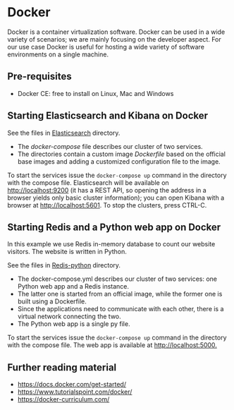 # Docker

Docker is a container virtualization software. Docker can be used in a wide variety of scenarios; we are mainly focusing on the developer aspect. For our use case Docker is useful for hosting a wide variety of software environments on a single machine.

## Pre-requisites

* Docker CE: free to install on Linux, Mac and Windows

## Starting Elasticsearch and Kibana on Docker

See the files in [Elasticsearch](./Elasticsearch) directory.

* The _docker-compose_ file describes our cluster of two services.
* The directories contain a custom image _Dockerfile_ based on the official base images and adding a customized configuration file to the image.

To start the services issue the `docker-compose up` command in the directory with the compose file. Elasticsearch will be available on <http://localhost:9200> (it has a REST API, so opening the address in a browser yields only basic cluster information); you can open Kibana with a browser at <http://localhost:5601>. To stop the clusters, press CTRL-C.

## Starting Redis and a Python web app on Docker

In this example we use Redis in-memory database to count our website visitors. The website is written in Python.

See the files in [Redis-python](./Redis-python) directory.

* The docker-compose.yml describes our cluster of two services: one Python web app and a Redis instance.
* The latter one is started from an official image, while the former one is built using a Dockerfile.
* Since the applications need to communicate with each other, there is a virtual network connecting the two.
* The Python web app is a single py file.

To start the services issue the `docker-compose up` command in the directory with the compose file. The web app is available at <http://localhost:5000.>

## Further reading material

* https://docs.docker.com/get-started/
* https://www.tutorialspoint.com/docker/
* https://docker-curriculum.com/